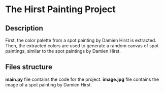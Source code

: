 # The Hirst Painting Project

## Description

First, the color palette from a spot painting by Damien Hirst is extracted. Then, the extracted colors are used to generate a random canvas of spot paintings, similar to the spot paintings by Damien Hirst. 

## Files structure

**main.py** file contains the code for the project.
**image.jpg** file contains the image of a spot painting by Damien Hirst.

   
